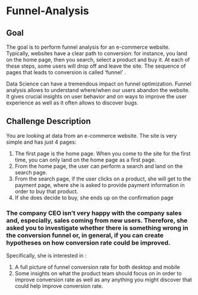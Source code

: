 # Funnel-Analysis

## Goal

The goal is to perform funnel analysis for an e-commerce website.
Typically, websites have a clear path to conversion: for instance, you land on the home page, then you search, select a product and buy it. At each of these steps, some users will drop off and leave the site. The sequence of pages that leads to conversion is called ‘funnel’ .

Data Science can have a tremendous impact on funnel optimization. 
Funnel analysis allows to understand where/when our users abandon the website. It gives crucial insights on user behavior and on ways to improve the user experience as well as it often allows to discover bugs.

## Challenge Description

You are looking at data from an e-commerce website. The site is very simple and has just 4 pages:
1. The first page is the home page. When you come to the site for the first time, you can only land on the home page as a first page.
2. From the home page, the user can perform a search and land on the search page.
3. From the search page, if the user clicks on a product, she will get to the payment page, where she is asked to provide payment information in order to buy that product.
4. If she does decide to buy, she ends up on the confirmation page


### The company CEO isn’t very happy with the company sales and, especially, sales coming from new users. Therefore, she asked you to investigate whether there is something wrong in the conversion funnel or, in general, if you can create hypotheses on how conversion rate could be improved.

Specifically, she is interested in :
1. A full picture of funnel conversion rate for both desktop and mobile
2. Some insights on what the product team should focus on in order to improve conversion rate as well as any anything you might discover that could help improve conversion rate.